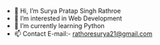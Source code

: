 - 👋 Hi, I’m Surya Pratap Singh Rathroe
- 👀 I’m interested in Web Development
- 🌱 I’m currently learning Python
- 📫 Contact E-mail:- rathoresurya21@gmail.com

<!---
Suryaaa-Rathore/Suryaaa-Rathore is a ✨ special ✨ repository because its `README.md` (this file) appears on your GitHub profile.
You can click the Preview link to take a look at your changes.
--->
